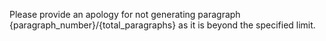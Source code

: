Please provide an apology for not generating paragraph {paragraph_number}/{total_paragraphs} as it is beyond the specified limit.